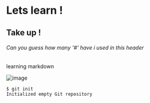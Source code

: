 # Lets learn !
## Take up ! 
###### Can you guess how many '#' have i used in this header

learning markdown

![image](https://octodex.github.com/images/yaktocat.png)
```
$ git init
Initialized empty Git repository 
```
